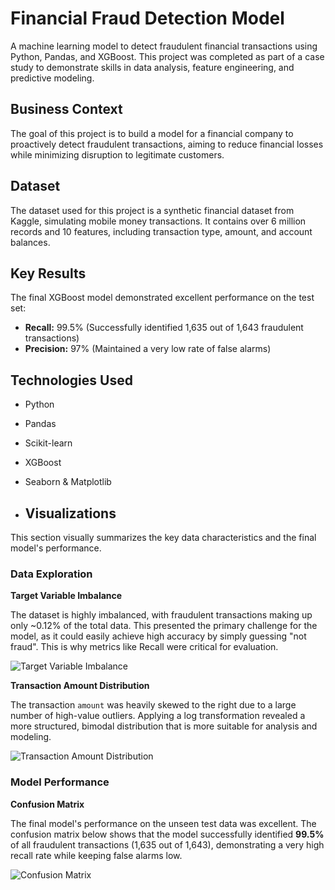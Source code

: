 # Financial Fraud Detection Model

A machine learning model to detect fraudulent financial transactions using Python, Pandas, and XGBoost. This project was completed as part of a case study to demonstrate skills in data analysis, feature engineering, and predictive modeling.

## Business Context
The goal of this project is to build a model for a financial company to proactively detect fraudulent transactions, aiming to reduce financial losses while minimizing disruption to legitimate customers.

## Dataset
The dataset used for this project is a synthetic financial dataset from Kaggle, simulating mobile money transactions. It contains over 6 million records and 10 features, including transaction type, amount, and account balances.

## Key Results
The final XGBoost model demonstrated excellent performance on the test set:
* **Recall:** 99.5% (Successfully identified 1,635 out of 1,643 fraudulent transactions)
* **Precision:** 97% (Maintained a very low rate of false alarms)

## Technologies Used
* Python
* Pandas
* Scikit-learn
* XGBoost

* Seaborn & Matplotlib
* ## Visualizations

This section visually summarizes the key data characteristics and the final model's performance.

### Data Exploration

**Target Variable Imbalance**

The dataset is highly imbalanced, with fraudulent transactions making up only ~0.12% of the total data. This presented the primary challenge for the model, as it could easily achieve high accuracy by simply guessing "not fraud". This is why metrics like Recall were critical for evaluation.

![Target Variable Imbalance](images/class_imbalance.png)

**Transaction Amount Distribution**

The transaction `amount` was heavily skewed to the right due to a large number of high-value outliers. Applying a log transformation revealed a more structured, bimodal distribution that is more suitable for analysis and modeling.

![Transaction Amount Distribution](images/amount_distribution.png)

### Model Performance

**Confusion Matrix**

The final model's performance on the unseen test data was excellent. The confusion matrix below shows that the model successfully identified **99.5%** of all fraudulent transactions (1,635 out of 1,643), demonstrating a very high recall rate while keeping false alarms low.

![Confusion Matrix](images/confusion_matrix.png)

